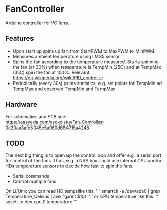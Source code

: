 # FanController
Arduino controller for PC fans.

## Features
 - Upon start up spins up fan from StartPWM to MaxPWM to MinPWM.
 - Measures ambient temperature using LM35 sensor.
 - Spins the fan according to the temperature measured.  Starts spinning the fan (at 30%) when temperature is TempMin (25C) and at TempMax (35C) spin the fan at 100%.  Relevant: https://en.wikipedia.org/wiki/PID_controller
 - Periodically (every 30s) prints statistics, e.g. set points for TempMin ad TempMax and observed TempMin and TempMax.

## Hardware

For schematics and PCB see:
https://easyeda.com/asokolsky/Fan_Controller-0c20aa3afe5045e5a980d684715a4248

## TODO

The next big thing is to open up the control loop and offer e.g. a serial port for control of the fans.  Thus, e.g. a NAS box could use internal CPU and/or HDs temperature sensors to decide how fast to spin the fans.

 - Serial commands
 - Control multiple fans

On Li/Unix you can read HD tempslike this:
'''
smartctl -a /dev/ada0 | grep Temperature_Celsius | awk '{print $10}'
'''
or CPU temperature like this:
'''
sysctl -n dev.cpu.0.temperature
'''
